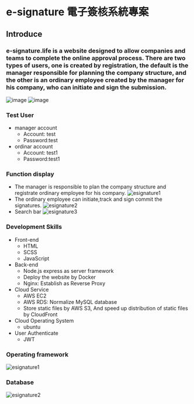 # e-signature 電子簽核系統專案

## Introduce
### e-signature.life is a website designed to allow companies and teams to complete the online approval process. There are two types of users, one is created by registration, the default is the manager responsible for planning the company structure, and the other is an ordinary employee created by the manager for his company, who can initiate and sign the submission.


![image](https://user-images.githubusercontent.com/112619621/224507674-20ed440e-b579-468a-b65b-0a2bdda9f260.png)
![image](https://user-images.githubusercontent.com/112619621/224507768-b17404b3-b19a-4ec4-b42e-87df7be02fcd.png)

### Test User
- manager account
  - Account: test
  - Password:test
- ordinar account
  - Account: test1
  - Password:test1


### Function display
- The manager is responsible to plan the company structure and registrate ordinary employee for his company.
![esignature1](https://user-images.githubusercontent.com/112619621/224521613-9a5f59e4-c4d4-4c7b-b64c-650249165f1f.gif)
- The ordinary employee can initiate,track and sign commit the signatures.
![esignature2](https://user-images.githubusercontent.com/112619621/224529222-6f3a8fe1-1f30-4edf-8573-1324598ed823.gif)
- Search bar
![esignature3](https://user-images.githubusercontent.com/112619621/224529892-e6abd2d9-d320-4a96-8ae7-ed87adbb9b0a.gif)


### Development Skills
- Front-end
  - HTML
  - SCSS
  - JavaScript
- Back-end
  - Node.js express as server framework
  - Deploy the website by Docker
  - Nginx: Establish as Reverse Proxy
- Cloud Service
  - AWS EC2
  - AWS RDS: Normalize MySQL database
  - Store static files by AWS S3, And speed up distribution of static files by CloudFront
- Cloud Operating System
  - ubuntu
- User Authenticate
  - JWT

### Operating framework
![esignature1](https://user-images.githubusercontent.com/112619621/224506862-8bba2e08-1c65-4aec-8906-771cc025d599.PNG)

### Database
![esignature2](https://user-images.githubusercontent.com/112619621/224530523-06ddcb05-4343-49ac-8f4e-08e77d4cd499.PNG)

